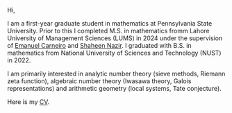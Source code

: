 

Hi,

I am a first-year graduate student in mathematics at Pennsylvania State University. Prior to this I completed M.S. in mathematics fromm Lahore University of Management Sciences (LUMS) in 2024 under the supervision of <a href = "https://sites.google.com/view/emanuelcarneiro/home">Emanuel Carneiro</a> and <a href = "https://lums.edu.pk/lums_employee/3346">Shaheen Nazir</a>. I graduated with B.S. in mathematics from National University of Sciences and Technology (NUST) in 2022.

I am primarily interested in analytic number theory (sieve methods, Riemann zeta function), algebraic number theory (Iwasawa theory, Galois representations) and arithmetic geometry (local systems, Tate conjecture).



Here is my <a href = "docs/assets/My_CV-2.pdf">CV</a>.
